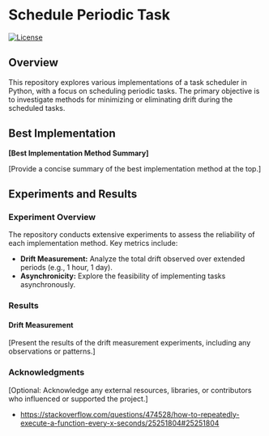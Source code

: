 # Schedule Periodic Task

[![License](https://img.shields.io/badge/License-MIT-blue.svg)](https://opensource.org/licenses/MIT)

## Overview

This repository explores various implementations of a task scheduler in Python, with a focus on scheduling periodic tasks. The primary objective is to investigate methods for minimizing or eliminating drift during the scheduled tasks.

## Best Implementation

**[Best Implementation Method Summary]**

[Provide a concise summary of the best implementation method at the top.]

## Experiments and Results

### Experiment Overview

The repository conducts extensive experiments to assess the reliability of each implementation method. Key metrics include:

- **Drift Measurement:** Analyze the total drift observed over extended periods (e.g., 1 hour, 1 day).
- **Asynchronicity:** Explore the feasibility of implementing tasks asynchronously.

### Results

#### Drift Measurement

[Present the results of the drift measurement experiments, including any observations or patterns.]

### Acknowledgments

[Optional: Acknowledge any external resources, libraries, or contributors who influenced or supported the project.]

- https://stackoverflow.com/questions/474528/how-to-repeatedly-execute-a-function-every-x-seconds/25251804#25251804
